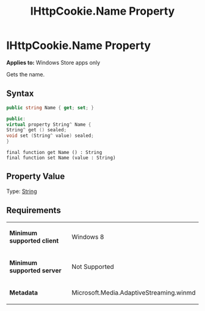 ﻿---
title: IHttpCookie.Name Property
TOCTitle: Name Property
ms:assetid: 6f2e3d49-ea0e-45f1-8cf7-3684dd2dcd8b
ms:mtpsurl: https://msdn.microsoft.com/en-us/library/JJ822756(v=VS.90)
ms:contentKeyID: 50079511
ms.date: 11/19/2012
mtps_version: v=VS.90
dev_langs:
- csharp
- c++
- jscript
---

# IHttpCookie.Name Property

**Applies to:** Windows Store apps only

Gets the name.

## Syntax

``` csharp
public string Name { get; set; }
```

``` c++
public:
virtual property String^ Name {
String^ get () sealed;
void set (String^ value) sealed;
}
```

``` jscript
final function get Name () : String
final function set Name (value : String)
```

## Property Value

Type: [String](https://msdn.microsoft.com/en-us/library/s1wwdcbf\(v=vs.90\))

## Requirements

<table>
<colgroup>
<col style="width: 50%" />
<col style="width: 50%" />
</colgroup>
<tbody>
<tr class="odd">
<td><p><strong>Minimum supported client</strong></p></td>
<td><p>Windows 8</p></td>
</tr>
<tr class="even">
<td><p><strong>Minimum supported server</strong></p></td>
<td><p>Not Supported</p></td>
</tr>
<tr class="odd">
<td><p><strong>Metadata</strong></p></td>
<td><p>Microsoft.Media.AdaptiveStreaming.winmd</p></td>
</tr>
</tbody>
</table>

